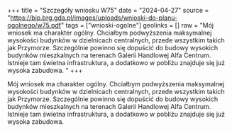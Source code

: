 +++
title = "Szczegóły wniosku W75"
date = "2024-04-27"
source = "https://bip.brg.gda.pl/images/uploads/wnioski-do-planu-ogolnego/w75.pdf"
tags = ["wnioski-ogolne"]
geolinks = []
raw = "Mój wniosek ma charakter ogólny. Chciałbym podwyższenia maksymalnej wysokości budynków w dzielnicach centralnych, przede wszystkim takich jak Przymorze. Szczególnie powinno się dopuścić do budowy wysokich budynków mieszkalnych na terenach Galerii Handlowej Alfa Centrum. Istnieje tam świetna infrastruktura, a dodatkowo w pobliżu znajduje się już wysoka zabudowa. "
+++

Mój wniosek ma charakter ogólny. Chciałbym podwyższenia maksymalnej wysokości
budynków w dzielnicach centralnych, przede wszystkim takich jak Przymorze. Szczególnie
powinno się dopuścić do budowy wysokich budynków mieszkalnych na terenach Galerii
Handlowej Alfa Centrum. Istnieje tam świetna infrastruktura, a dodatkowo w pobliżu znajduje się
już wysoka zabudowa.



